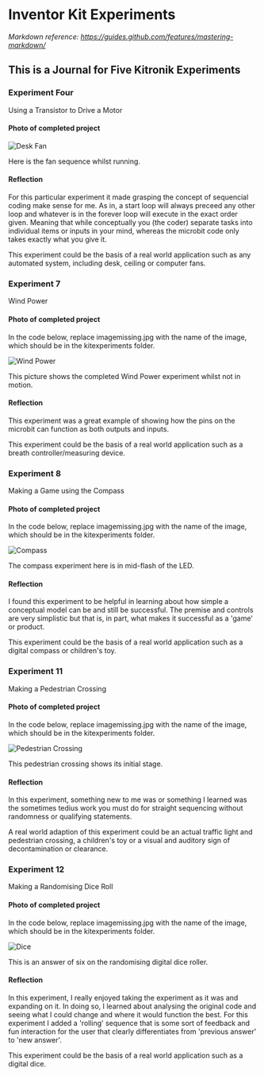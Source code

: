 # Inventor Kit Experiments

*Markdown reference: https://guides.github.com/features/mastering-markdown/*

## This is a Journal for Five Kitronik Experiments ##



### Experiment Four ###

Using a Transistor to Drive a Motor

#### Photo of completed project ####

![Desk Fan](https://user-images.githubusercontent.com/62095800/76947775-d7ae1900-6951-11ea-8106-5f3683b4a820.jpg)

Here is the fan sequence whilst running. 

#### Reflection ####

For this particular experiment it made grasping the concept of sequencial coding make sense for me. As in, a start loop will always preceed any other loop and whatever is in the forever loop will execute in the exact order given. Meaning that while conceptually you (the coder) separate tasks into individual items or inputs in your mind, whereas the microbit code only takes exactly what you give it.

This experiment could be the basis of a real world application such as any automated system, including desk, ceiling or computer fans.

### Experiment 7 ###

Wind Power

#### Photo of completed project ####
In the code below, replace imagemissing.jpg with the name of the image, which should be in the kitexperiments folder.

![Wind Power](https://user-images.githubusercontent.com/62095800/76948827-59527680-6953-11ea-9aff-a6b0231b2213.jpg)

This picture shows the completed Wind Power experiment whilst not in motion.

#### Reflection ####

This experiment was a great example of showing how the pins on the microbit can function as both outputs and inputs.

This experiment could be the basis of a real world application such as a breath controller/measuring device.

### Experiment 8 ###

Making a Game using the Compass

#### Photo of completed project ####
In the code below, replace imagemissing.jpg with the name of the image, which should be in the kitexperiments folder.

![Compass](https://user-images.githubusercontent.com/62095800/76947944-16dc6a00-6952-11ea-9d2d-6cbe7893237d.jpg)

The compass experiment here is in mid-flash of the LED.

#### Reflection ####

I found this experiment to be helpful in learning about how simple a conceptual model can be and still be successful. The premise and controls are very simplistic but that is, in part, what makes it successful as a 'game' or product.

This experiment could be the basis of a real world application such as a digital compass or children's toy.

### Experiment 11 ###

Making a Pedestrian Crossing

#### Photo of completed project ####
In the code below, replace imagemissing.jpg with the name of the image, which should be in the kitexperiments folder.

![Pedestrian Crossing](https://user-images.githubusercontent.com/62095800/76947967-2196ff00-6952-11ea-948e-20a92a1ca425.jpg)

This pedestrian crossing shows its initial stage. 

#### Reflection ####

In this experiment, something new to me was or something I learned was the sometimes tedius work you must do for straight sequencing without randomness or qualifying statements.

 A real world adaption of this experiment could be an actual traffic light and pedestrian crossing, a children's toy or a         visual and auditory sign of decontamination or clearance.

### Experiment 12 ###

Making a Randomising Dice Roll

#### Photo of completed project ####
In the code below, replace imagemissing.jpg with the name of the image, which should be in the kitexperiments folder.

![Dice](https://user-images.githubusercontent.com/62095800/76947977-25c31c80-6952-11ea-9720-0068bfe2242d.jpg)

This is an answer of six on the randomising digital dice roller.

#### Reflection ####

In this experiment, I really enjoyed taking the experiment as it was and expanding on it. In doing so, I learned about analysing the original code and seeing what I could change and where it would function the best. For this experiment I added a 'rolling' sequence that is some sort of feedback and fun interaction for the user that clearly differentiates from 'previous answer' to 'new answer'. 

This experiment could be the basis of a real world application such as a digital dice.

